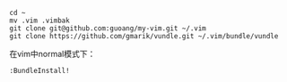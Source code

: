     cd ~
    mv .vim .vimbak
    git clone git@github.com:guoang/my-vim.git ~/.vim
    git clone https://github.com/gmarik/vundle.git ~/.vim/bundle/vundle

在vim中normal模式下：

    :BundleInstall!
